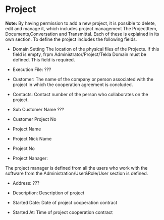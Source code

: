 # Project


**Note:** By having permission to add a new project, it is possible to delete, edit and manage it, which includes project management
The ProjectItem, Documents,Conversation and Transmittal. Each of these is explained in its own section.
To define the project includes the following fields.

* Domain Setting
The location of the physical files of the Projects. If this field is empty, frpm Administrator/Project/Tekla Domain must be defined. This field is required.

* Execution File:
???


* Customer:
The name of the company or person associated with the project in which the cooperation agreement is concluded.

* Contacts:
Contact number of the person who collaborates on the project.

* Sub Customer Name
???

* Customer Project No

* Project Name

* Project Nick Name

* Project No

* Project Nanager:

The project manager is defined from all the users who work with the software from the  Administration/User&Role/User section is defined.

* Address:
???

*  Description:
Description of project

* Started Date:
Date of project cooperation contract

* Started At:
Time of project cooperation contract